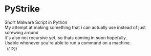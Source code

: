 # PyStrike
Short Malware Script in Python  
My attempt at making something that i can actually use instead of just screwing around  
It's also not recursive yet, so thats coming in soon hopefully.  
Usable whenever you're able to run a command on a machine.  
¯\\_(ツ)_/¯
